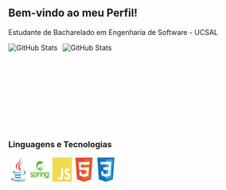 ## Bem-vindo ao meu Perfil!

Estudante de Bacharelado em Engenharia de Software - UCSAL

<p style="display: flex; align-items: center;">
  <img 
    alt="GitHub Stats" 
    height="170em" 
    style="padding-right: 10px;" 
    src="https://github-readme-stats.vercel.app/api?username=matheusteixeirar&show_icons=true&theme=tokyonight&include_all_commits=true&count_private=true" 
  />
  <img  
    alt="GitHub Stats" 
    height="170em" 
    src="https://github-readme-stats.vercel.app/api/top-langs/?username=matheusteixeirar&theme=tokyonight&layout=compact" 
  />
</p>

### Linguagens e Tecnologias

<div style="display: inline_block">
  <img align="center" alt="Java" height="50" width="40" src="https://raw.githubusercontent.com/devicons/devicon/master/icons/java/java-original.svg">
   <img align="center" alt="Spring" height="50" width="40" src="https://raw.githubusercontent.com/devicons/devicon/master/icons/spring/spring-original-wordmark.svg">
  <img align="center" alt="Js" height="50" width="40" src="https://raw.githubusercontent.com/devicons/devicon/master/icons/javascript/javascript-plain.svg">
  <img align="center" alt="HTML" height="50" width="40" src="https://raw.githubusercontent.com/devicons/devicon/master/icons/html5/html5-original.svg">
  <img align="center" alt="CSS" height="50" width="40" src="https://raw.githubusercontent.com/devicons/devicon/master/icons/css3/css3-original.svg">
</div>
